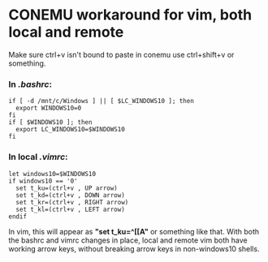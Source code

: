 # CONEMU workaround for vim, both local and remote

Make sure ctrl+v isn't bound to paste in conemu
use ctrl+shift+v or something.

### In *.bashrc*:
```
if [ -d /mnt/c/Windows ] || [ $LC_WINDOWS10 ]; then
  export WINDOWS10=0
fi
if [ $WINDOWS10 ]; then
  export LC_WINDOWS10=$WINDOWS10
fi
```
### In local *.vimrc*:
```
let windows10=$WINDOWS10
if windows10 == '0'
  set t_ku=(ctrl+v , UP arrow)
  set t_kd=(ctrl+v , DOWN arrow)
  set t_kr=(ctrl+v , RIGHT arrow)
  set t_kl=(ctrl+v , LEFT arrow)
endif
```
In vim, this will appear as **"set t_ku=^[[A"** or something like that.
With both the bashrc and vimrc changes in place, local and remote vim both have working arrow keys, 
without breaking arrow keys in non-windows10 shells.
